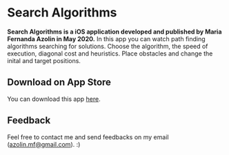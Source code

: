 # Search Algorithms 
**Search Algorithms is a iOS application developed and published by Maria Fernanda Azolin in May 2020.**
In this app you can watch path finding algorithms searching for solutions. Choose the algorithm, the speed of execution, diagonal cost and heuristics. Place obstacles and change the inital and target positions.

## Download on App Store
You can download this app [here](https://apps.apple.com/br/app/search-algorithms/id1516051454?l=en).

## Feedback
Feel free to contact me and send feedbacks on my email (azolin.mf@gmail.com). :)
